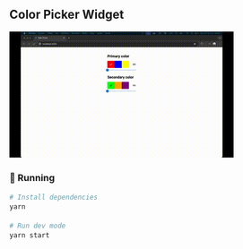 ## Color Picker Widget
![App Demonstration](https://github.com/ruifernandees/color-picker-react/blob/main/public/demonstration.gif?raw=true)
### 🚀 Running
```sh
# Install dependencies
yarn

# Run dev mode
yarn start
```
